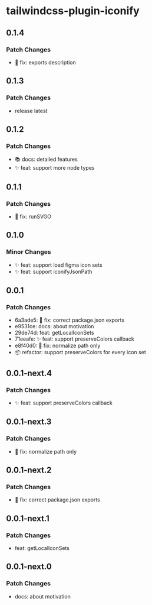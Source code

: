 # tailwindcss-plugin-iconify

## 0.1.4

### Patch Changes

- 🐛 fix: exports description

## 0.1.3

### Patch Changes

- release latest

## 0.1.2

### Patch Changes

- 📚 docs: detailed features
- ✨ feat: support more node types

## 0.1.1

### Patch Changes

- 🐛 fix: runSVGO

## 0.1.0

### Minor Changes

- ✨ feat: support load figma icon sets
- ✨ feat: support iconifyJsonPath

## 0.0.1

### Patch Changes

- 6a3ade5: 🐛 fix: correct package.json exports
- e9531ce: docs: about motivation
- 29de74d: feat: getLocalIconSets
- 71eeafe: ✨ feat: support preserveColors callback
- e8f40d0: 🐛 fix: normalize path only
- 📦 refactor: support preserveColors for every icon set

## 0.0.1-next.4

### Patch Changes

- ✨ feat: support preserveColors callback

## 0.0.1-next.3

### Patch Changes

- 🐛 fix: normalize path only

## 0.0.1-next.2

### Patch Changes

- 🐛 fix: correct package.json exports

## 0.0.1-next.1

### Patch Changes

- feat: getLocalIconSets

## 0.0.1-next.0

### Patch Changes

- docs: about motivation
